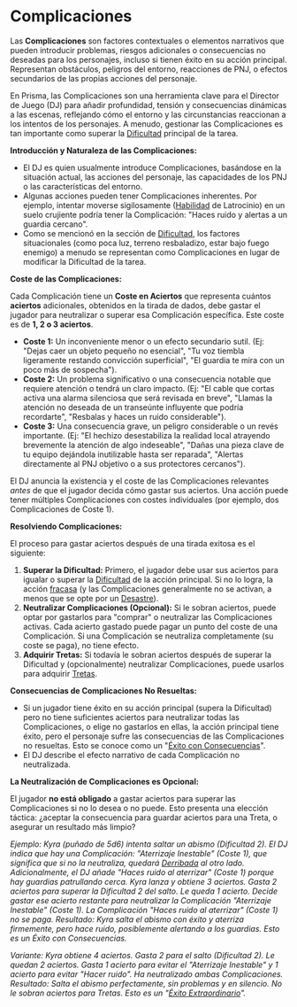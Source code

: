 # Complicaciones

Las **Complicaciones** son factores contextuales o elementos narrativos que pueden introducir problemas, riesgos adicionales o consecuencias no deseadas para los personajes, incluso si tienen éxito en su acción principal. Representan obstáculos, peligros del entorno, reacciones de PNJ, o efectos secundarios de las propias acciones del personaje.

En Prisma, las Complicaciones son una herramienta clave para el Director de Juego (DJ) para añadir profundidad, tensión y consecuencias dinámicas a las escenas, reflejando cómo el entorno y las circunstancias reaccionan a los intentos de los personajes. A menudo, gestionar las Complicaciones es tan importante como superar la [Dificultad](./01.06_Dificultad.md) principal de la tarea.

**Introducción y Naturaleza de las Complicaciones:**

*   El DJ es quien usualmente introduce Complicaciones, basándose en la situación actual, las acciones del personaje, las capacidades de los PNJ o las características del entorno.
*   Algunas acciones pueden tener Complicaciones inherentes. Por ejemplo, intentar moverse sigilosamente ([Habilidad](./01.11_Habilidades_Concepto.md) de Latrocinio) en un suelo crujiente podría tener la Complicación: "Haces ruido y alertas a un guardia cercano".
*   Como se mencionó en la sección de [Dificultad](./01.06_Dificultad.md), los factores situacionales (como poca luz, terreno resbaladizo, estar bajo fuego enemigo) a menudo se representan como Complicaciones en lugar de modificar la Dificultad de la tarea.

**Coste de las Complicaciones:**

Cada Complicación tiene un **Coste en Aciertos** que representa cuántos **aciertos** adicionales, obtenidos en la tirada de dados, debe gastar el jugador para neutralizar o superar esa Complicación específica. Este coste es de **1, 2 o 3 aciertos**.

*   **Coste 1:** Un inconveniente menor o un efecto secundario sutil. (Ej: "Dejas caer un objeto pequeño no esencial", "Tu voz tiembla ligeramente restando convicción superficial", "El guardia te mira con un poco más de sospecha").
*   **Coste 2:** Un problema significativo o una consecuencia notable que requiere atención o tendrá un claro impacto. (Ej: "El cable que cortas activa una alarma silenciosa que será revisada en breve", "Llamas la atención no deseada de un transeúnte influyente que podría recordarte", "Resbalas y haces un ruido considerable").
*   **Coste 3:** Una consecuencia grave, un peligro considerable o un revés importante. (Ej: "El hechizo desestabiliza la realidad local atrayendo brevemente la atención de algo indeseable", "Dañas una pieza clave de tu equipo dejándola inutilizable hasta ser reparada", "Alertas directamente al PNJ objetivo o a sus protectores cercanos").

El DJ anuncia la existencia y el coste de las Complicaciones relevantes *antes* de que el jugador decida cómo gastar sus aciertos. Una acción puede tener múltiples Complicaciones con costes individuales (por ejemplo, dos Complicaciones de Coste 1).

**Resolviendo Complicaciones:**

El proceso para gastar aciertos después de una tirada exitosa es el siguiente:

1.  **Superar la Dificultad:** Primero, el jugador debe usar sus aciertos para igualar o superar la [Dificultad](./01.06_Dificultad.md) de la acción principal. Si no lo logra, la acción [fracasa](./01.04_Aciertos_y_Tipos_de_Exito.md) (y las Complicaciones generalmente no se activan, a menos que se opte por un [Desastre](./01.04_Aciertos_y_Tipos_de_Exito.md)).
2.  **Neutralizar Complicaciones (Opcional):** Si le sobran aciertos, puede optar por gastarlos para "comprar" o neutralizar las Complicaciones activas. Cada acierto gastado puede pagar un punto del coste de una Complicación. Si una Complicación se neutraliza completamente (su coste se paga), no tiene efecto.
3.  **Adquirir Tretas:** Si todavía le sobran aciertos después de superar la Dificultad y (opcionalmente) neutralizar Complicaciones, puede usarlos para adquirir [Tretas](./01.08_Tretas.md).

**Consecuencias de Complicaciones No Resueltas:**

*   Si un jugador tiene éxito en su acción principal (supera la Dificultad) pero no tiene suficientes aciertos para neutralizar todas las Complicaciones, o elige no gastarlos en ellas, la acción principal tiene éxito, pero el personaje sufre las consecuencias de las Complicaciones no resueltas. Esto se conoce como un "[Éxito con Consecuencias](./01.04_Aciertos_y_Tipos_de_Exito.md)".
*   El DJ describe el efecto narrativo de cada Complicación no neutralizada.

**La Neutralización de Complicaciones es Opcional:**

El jugador **no está obligado** a gastar aciertos para superar las Complicaciones si no lo desea o no puede. Esto presenta una elección táctica: ¿aceptar la consecuencia para guardar aciertos para una Treta, o asegurar un resultado más limpio?

*Ejemplo: Kyra (puñado de 5d6) intenta saltar un abismo (Dificultad 2). El DJ indica que hay una Complicación: "Aterrizaje Inestable" (Coste 1), que significa que si no la neutraliza, quedará [Derribada](./01.13_Efectos_de_Estado.md) al otro lado.*
*Adicionalmente, el DJ añade "Haces ruido al aterrizar" (Coste 1) porque hay guardias patrullando cerca.*
*Kyra lanza y obtiene 3 aciertos.*
*Gasta 2 aciertos para superar la Dificultad 2 del salto. Le queda 1 acierto.*
*Decide gastar ese acierto restante para neutralizar la Complicación "Aterrizaje Inestable" (Coste 1). La Complicación "Haces ruido al aterrizar" (Coste 1) no se paga.*
*Resultado: Kyra salta el abismo con éxito y aterriza firmemente, pero hace ruido, posiblemente alertando a los guardias. Esto es un Éxito con Consecuencias.*

*Variante: Kyra obtiene 4 aciertos.*
*Gasta 2 para el salto (Dificultad 2). Le quedan 2 aciertos.*
*Gasta 1 acierto para evitar el "Aterrizaje Inestable" y 1 acierto para evitar "Hacer ruido". Ha neutralizado ambas Complicaciones.*
*Resultado: Salta el abismo perfectamente, sin problemas y en silencio. No le sobran aciertos para Tretas. Esto es un "[Éxito Extraordinario](./01.04_Aciertos_y_Tipos_de_Exito.md)".*
